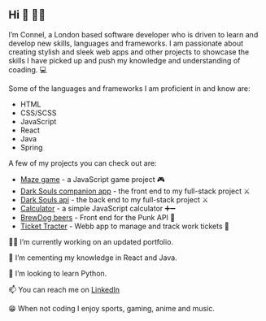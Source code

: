 Hi 👋 👨‍💻
-
<p>I’m Connel, a London based software developer who is driven to learn and develop new skills, languages and frameworks. I am passionate about creating stylish and sleek web apps and other projects to showcase the skills I have picked up and push my knowledge and understanding of coading. &#x1F4BB;
</p> 

Some of the languages and frameworks I am proficient in and know are:
<ul>
  <li>HTML</li>
  <li>CSS/SCSS</li>
  <li>JavaScript</li>
  <li>React</li>
  <li>Java</li>
  <li>Spring</li>
</ul>

A few of my projects you can check out are: 
<ul>
  <li><a href="https://connz17.github.io/js-game-project/">Maze game</a> - a JavaScript game project 🎮</li>
  <li><a href="https://github.com/Connz17/darksouls-full-stack-project-frontend">Dark Souls companion app</a> - the front end to my full-stack project ⚔</li>
  <li><a href="https://github.com/Connz17/darksouls-full-stack-project-backend">Dark Souls api</a> - the back end to my full-stack project ⚔</li>
  <li><a href="https://connz17.github.io/javaScript-project/">Calculator</a> - a simple JavaScript calculator ➕➖</li>
  <li><a href="https://connz17.github.io/punk-api/">BrewDog beers</a> - Front end for the Punk API 🍺</li>
  <li><a href="https://connz17.github.io/ticket-tracker/">Ticket Tracter</a> - Webb app to manage and track work tickets 🎫</li>
</ul>


👷‍♂️ I’m currently working on an updated portfolio.

🌱 I’m cementing my knowledge in React and Java.

🔭 I’m looking to learn Python.

📫 You can reach me on <a href="https://www.linkedin.com/in/connel-nwaodor-b45145125/">LinkedIn<a/>
  
😁 When not coding I enjoy sports, gaming, anime and music.  

<!---
Connz17/Connz17 is a ✨ special ✨ repository because its `README.md` (this file) appears on your GitHub profile.
You can click the Preview link to take a look at your changes.
--->
